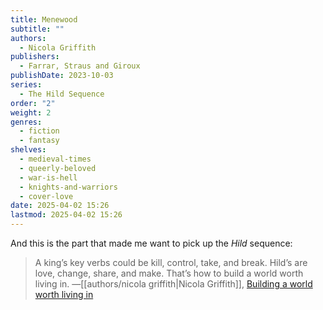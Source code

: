 ```yaml
---
title: Menewood
subtitle: ""
authors:
  - Nicola Griffith
publishers:
  - Farrar, Straus and Giroux
publishDate: 2023-10-03
series:
  - The Hild Sequence
order: "2"
weight: 2
genres:
  - fiction
  - fantasy
shelves:
  - medieval-times
  - queerly-beloved
  - war-is-hell
  - knights-and-warriors
  - cover-love
date: 2025-04-02 15:26
lastmod: 2025-04-02 15:26
---
```

And this is the part that made me want to pick up the *Hild* sequence: 

> A king’s key verbs could be kill, control, take, and break. Hild’s are love, change, share, and make. That’s how to build a world worth living in. —[[authors/nicola griffith|Nicola Griffith]], [Building a world worth living in](https://nicolagriffith.com/2023/11/13/how-to-build-a-world-worth-living-in/)